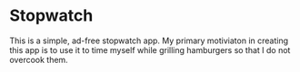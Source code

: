 # Stopwatch
This is a simple, ad-free stopwatch app.  My primary motiviaton in creating this app is to
use it to time myself while grilling hamburgers so that I do not overcook them.
